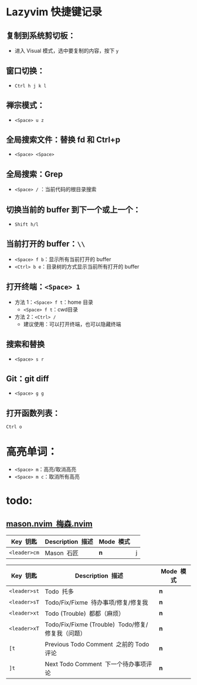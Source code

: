 # Lazyvim 快捷键记录 


## 复制到系统剪切板：
- 进入 Visual 模式，选中要复制的内容，按下 `y` 

## 窗口切换：
- `Ctrl h j k l`

## 禅宗模式：
- `<Space> u z`

## 全局搜索文件：替换 fd 和 Ctrl+p
- `<Space> <Space>`


## 全局搜索：Grep
- `<Space> /` ：当前代码的根目录搜索 


## 切换当前的 buffer 到下一个或上一个：
- `Shift h/l`

## 当前打开的 buffer：`\\`
- `<Space> f b`：显示所有当前打开的 buffer
- `<Ctrl> b e`：目录树的方式显示当前所有打开的 buffer


## 打开终端：`<Space> 1`
- 方法 1：`<Space> f t`：home 目录
	- `<Space> f t`：cwd目录
- 方法 2：`<Ctrl> /`
	- 建议使用：可以打开终端，也可以隐藏终端



## 搜索和替换
- `<Space> s r`


## Git：git diff
- `<Space> g g`


## 打开函数列表：
`Ctrl o`


# 高亮单词：
-  `<Space> m`：高亮/取消高亮 
- `<Space> m c`：取消所有高亮 




# todo:

## [mason.nvim  梅森.nvim](https://github.com/williamboman/mason.nvim.git)[​](https://www.lazyvim.org/keymaps#masonnvim "Direct link to masonnvim")

| Key  钥匙      | Description  描述 | Mode  模式 |     |
| ------------ | --------------- | -------- | --- |
| `<leader>cm` | Mason  石匠       | **n**    | j   |

| Key  钥匙      | Description  描述                           | Mode  模式 |
| ------------ | ----------------------------------------- | -------- |
| `<leader>st` | Todo  托多                                  | **n**    |
| `<leader>sT` | Todo/Fix/Fixme  待办事项/修复/修复我               | **n**    |
| `<leader>xt` | Todo (Trouble)  都都（麻烦）                    | **n**    |
| `<leader>xT` | Todo/Fix/Fixme (Trouble)  Todo/修复/修复我（问题） | **n**    |
| `[t`         | Previous Todo Comment  之前的 Todo 评论        | **n**    |
| `]t`         | Next Todo Comment  下一个待办事项评论              | **n**    |
